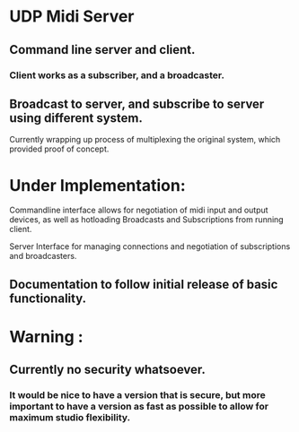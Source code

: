 # UDP Midi Server 

## Command line server and client.

### Client works as a subscriber, and a broadcaster.

## Broadcast to server, and subscribe to server using different system.

Currently wrapping up process of multiplexing the original system, which provided proof of concept.

# Under Implementation:

Commandline interface allows for negotiation of midi input and output devices, as well as hotloading Broadcasts and Subscriptions from running client.

Server Interface for managing connections and negotiation of subscriptions and broadcasters.

## Documentation to follow initial release of basic functionality.



# Warning : 

## Currently no security whatsoever.

### It would be nice to have a version that is secure, but more important to have a version as fast as possible to allow for maximum studio flexibility.




